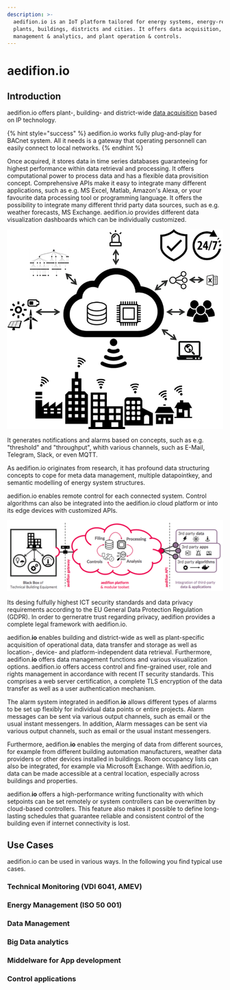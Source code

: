 ```yaml
---
description: >-
  aedifion.io is an IoT platform tailored for energy systems, energy-related
  plants, buildings, districts and cities. It offers data acquisition,
  management & analytics, and plant operation & controls.
---
```


# aedifion.io

## Introduction

aedifion.io offers plant-, building- and district-wide [data acquisition](https://docs.aedifion.io/docs/aedifion.io/features#advanced-data-ingress) based on IP technology.

{% hint style="success" %}
aedifion.io works fully plug-and-play for BACnet system. All it needs is a gateway that operating personnell can easily connect to local networks. 
{% endhint %}

Once acquired, it stores data in time series databases guaranteeing for highest performance within data retrieval and processing. It offers computational power to process data and has a flexible data provisition concept. Comprehensive APIs make it easy to integrate many different applications, such as e.g. MS Excel, Matlab, Amazon's Alexa, or your favourite data processing tool or programming language. It offers the possibility to integrate many different thrid party data sources, such as e.g. weather forecasts, MS Exchange. aedifion.io provides different data visualization dashboards which can be individually customized. 



![Functional illustration of aedifion.io](../.gitbook/assets/bild1.png)

It generates notifications and alarms based on concepts, such as e.g. "threshold" and "throughput", whith various channels, such as E-Mail, Telegram, Slack, or even MQTT.

As aedifion.io originates from research, it has profound data structuring concepts to cope for meta data management, multiple datapointkey, and semantic modelling of energy system structures. 

aedifion.io enables remote control for each connected system. Control algorithms can also be integrated into the aedifion.io cloud platform or into its edge devices with customized APIs. 

![Technical higl-level illustration of aedifion.io](../.gitbook/assets/assets_-lq4g3srfvmmrkjgfsb4_-lq9aaslss2a_uh-u89s_-lq9afwn5j8cd88bi1gi_bildschirmfoto-2018-10-31-um-1.png)

Its desing fulfully highest ICT security standards and data privacy requirements according to the EU General Data Protection Regulation \(GDPR\). In order to gerneratre trust regarding privacy, aedifion provides a complete legal framework with aedifion.io.







aedifion.**io** enables building and district-wide as well as plant-specific acquisition of operational data, data transfer and storage as well as location-, device- and platform-independent data retrieval. Furthermore, aedifion.**io** offers data management functions and various visualization options. aedifion.io offers access control and fine-grained user, role and rights management in accordance with recent IT security standards. This comprises a web server certification, a complete TLS encryption of the data transfer as well as a user authentication mechanism. 

The alarm system integrated in aedifion.**io** allows different types of alarms to be set up flexibly for individual data points or entire projects. Alarm messages can be sent via various output channels, such as email or the usual instant messengers. In addition, Alarm messages can be sent via various output channels, such as email or the usual instant messengers. 

Furthermore, aedifion.**io** enables the merging of data from different sources, for example from different building automation manufacturers, weather data providers or other devices installed in buildings. Room occupancy lists can also be integrated, for example via Microsoft Exchange. With aedifion.io, data can be made accessible at a central location, especially across buildings and properties. 

aedifion.**io** offers a high-performance writing functionality with which setpoints can be set remotely or system controllers can be overwritten by cloud-based controllers. This feature also makes it possible to define long-lasting schedules that guarantee reliable and consistent control of the building even if internet connectivity is lost.

## Use Cases

aedifion.io can be used in various ways. In the following you find typical use cases.

### Technical Monitoring \(VDI 6041, AMEV\)

### Energy Management \(ISO 50 001\)

### Data Management

### Big Data analytics

### Middelware for App development

### Control applications

